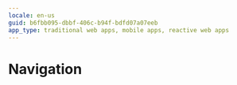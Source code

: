 ```yaml
---
locale: en-us
guid: b6fbb095-dbbf-406c-b94f-bdfd07a07eeb
app_type: traditional web apps, mobile apps, reactive web apps
---
```


# Navigation
